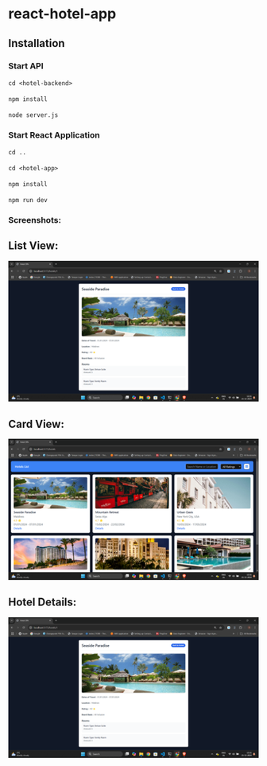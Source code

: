 # react-hotel-app

## Installation

### Start API

``` 
cd <hotel-backend>

npm install

node server.js
```

### Start React Application

```
cd ..

cd <hotel-app>

npm install

npm run dev
```

### Screenshots:

## List View:

![Hotels List - Table View](https://github.com/Sudharsan66/react-hotel-app/blob/main/Screenshots/HotelDetailsPage.png "Hotels List - Table View")

## Card View:

![Hotels List - Card View](https://github.com/Sudharsan66/react-hotel-app/blob/main/Screenshots/HotelsList_CardView.png "Hotels List - Card View")

## Hotel Details:

![Hotel Details page](https://github.com/Sudharsan66/react-hotel-app/blob/main/Screenshots/HotelDetailsPage.png "Hotels List - Card View")

